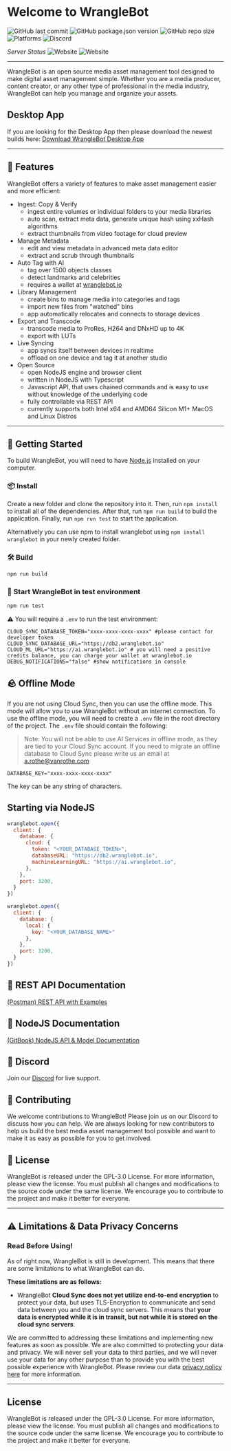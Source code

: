 # Welcome to WrangleBot

![GitHub last commit](https://img.shields.io/github/last-commit/AxelRothe/wranglebot)
![GitHub package.json version](https://img.shields.io/github/package-json/v/AxelRothe/wranglebot)
![GitHub repo size](https://img.shields.io/github/repo-size/AxelRothe/wranglebot)
![Platforms](https://img.shields.io/badge/platforms-macos%20(x64%2C%20arm64)-blue)
![Discord](https://img.shields.io/discord/1070819210265104434?logo=discord&logoColor=blue)

_Server Status_ ![Website](https://img.shields.io/website?label=Cloud%20Sync&url=https%3A%2F%2Fdb2.wranglebot.io%2Fversion) ![Website](https://img.shields.io/website?label=AI%20Services&url=https%3A%2F%2Fai.wranglebot.io%2Fversion)

---

WrangleBot is an open source media asset management tool designed to make digital asset management simple. Whether you are a media producer, content creator, or any other type of professional in the media industry, WrangleBot can help you manage and organize your assets.

## Desktop App

If you are looking for the Desktop App then please download the newest builds here: [Download WrangleBot Desktop App](https://wranglebot.io)

---

## 🧰 Features

WrangleBot offers a variety of features to make asset management easier and more efficient:

- Ingest: Copy & Verify
  - ingest entire volumes or individual folders to your media libraries
  - auto scan, extract meta data, generate unique hash using xxHash algorithms
  - extract thumbnails from video footage for cloud preview
- Manage Metadata
  - edit and view metadata in advanced meta data editor
  - extract and scrub through thumbnails
- Auto Tag with AI
  - tag over 1500 objects classes
  - detect landmarks and celebrities
  - requires a wallet at [wranglebot.io](https://wranglebot.io/account)
- Library Management
  - create bins to manage media into categories and tags
  - import new files from "watched" bins
  - app automatically relocates and connects to storage devices
- Export and Transcode
  - transcode media to ProRes, H264 and DNxHD up to 4K
  - export with LUTs
- Live Syncing
  - app syncs itself between devices in realtime
  - offload on one device and tag it at another studio
- Open Source
  - open NodeJS engine and browser client
  - written in NodeJS with Typescript
  - Javascript API, that uses chained commands and is easy to use without knowledge of the underlying code
  - fully controllable via REST API
  - currently supports both Intel x64 and AMD64 Silicon M1+ MacOS and Linux Distros

--- 

## 👋 Getting Started

To build WrangleBot, you will need to have [Node.js](https://nodejs.org/en/) installed on your computer.

### 📦 Install

Create a new folder and clone the repository into it. Then, run `npm install` to install all of the dependencies. After that, run `npm run build` to build the application. Finally, run `npm run test` to start the application.

Alternatively you can use npm to install wranglebot using `npm install wranglebot` in your newly created folder.

### 🛠 Build

```bash
npm run build
```

### 🚀 Start WrangleBot in test environment

```bash
npm run test
```

⚠️ You will require a `.env` to run the test environment:

```dotenv
CLOUD_SYNC_DATABASE_TOKEN="xxxx-xxxx-xxxx-xxxx" #please contact for developer token
CLOUD_SYNC_DATABASE_URL="https://db2.wranglebot.io"
CLOUD_ML_URL="https://ai.wranglebot.io" # you will need a positive credits balance, you can charge your wallet at wranglebot.io
DEBUG_NOTIFICATIONS="false" #show notifications in console
```

## 🪨 Offline Mode

If you are not using Cloud Sync, then you can use the offline mode. This mode will allow you to use WrangleBot without an internet connection. To use the offline mode, you will need to create a `.env` file in the root directory of the project. The `.env` file should contain the following:

> Note: You will not be able to use AI Services in offline mode, as they are tied to your Cloud Sync account. If you need to migrate an offline database to Cloud Sync please write us an email at [a.rothe@vanrothe.com](mailto:a.rothe@vanrothe.com)

```dotenv
DATABASE_KEY="xxxx-xxxx-xxxx-xxxx"
```

The key can be any string of characters.

## Starting via NodeJS

```js
wranglebot.open({
  client: {
    database: {
      cloud: {
        token: "<YOUR_DATABASE_TOKEN>",
        databaseURL: "https://db2.wranglebot.io",
        machineLearningURL: "https://ai.wranglebot.io",
      },
    },
    port: 3200,
  }
})
```


```js
wranglebot.open({
  client: {
    database: {
      local: {
        key: "<YOUR_DATABASE_NAME>"
      },
    },
    port: 3200,
  }
})
```

## 📑 REST API Documentation

[(Postman) REST API with Examples](https://documenter.getpostman.com/view/26212996/2s93JtQPKd)

## 📑 NodeJS Documentation

[(GitBook) NodeJS API & Model Documentation](https://van-rothe.gitbook.io/wranglebot-nodejs-documentation/)

## 💬 Discord

Join our [Discord](https://discord.gg/p3Rmhagvkm) for live support.

## 👥 Contributing

We welcome contributions to WrangleBot! Please join us on our Discord to discuss how you can help. We are always looking for new contributors to help us build the best media asset management tool possible and want to make it as easy as possible for you to get involved.

## 📜 License 

WrangleBot is released under the GPL-3.0 License. For more information, please view the license. You must publish all changes and modifications to the source code under the same license. We encourage you to contribute to the project and make it better for everyone.

---

## ⚠️ Limitations & Data Privacy Concerns
### Read Before Using!

As of right now, WrangleBot is still in development. This means that there are some limitations to what WrangleBot can do.

**These limitations are as follows:**

- WrangleBot **Cloud Sync does not yet utilize end-to-end encryption** to protect your data, but uses TLS-Encryption to communicate and send data between you and the cloud sync servers. This means that **your data is encrypted while it is in transit, but not while it is stored on the cloud sync servers**.

We are committed to addressing these limitations and implementing new features as soon as possible. We are also committed to protecting your data and privacy. We will never sell your data to third parties, and we will never use your data for any other purpose than to provide you with the best possible experience with WrangleBot. Please review our data [privacy policy here](https://wranglebot.io/privacy) for more information.

---

## License

WrangleBot is released under the GPL-3.0 License. For more information, please view the license. You must publish all changes and modifications to the source code under the same license. We encourage you to contribute to the project and make it better for everyone.
